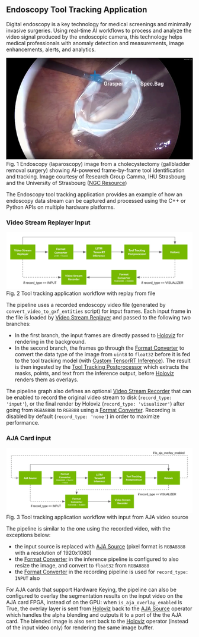## Endoscopy Tool Tracking Application

Digital endoscopy is a key technology for medical screenings and minimally invasive surgeries. Using real-time AI workflows to process and analyze the video signal produced by the endoscopic camera, this technology helps medical professionals with anomaly detection and measurements, image enhancements, alerts, and analytics.


![](../../images/app_endoscopy.png)<br>
Fig. 1 Endoscopy (laparoscopy) image from a cholecystectomy (gallbladder removal surgery) showing AI-powered frame-by-frame tool identification and tracking. Image courtesy of Research Group Camma, IHU Strasbourg and the University of Strasbourg ([NGC Resource](https://catalog.ngc.nvidia.com/orgs/nvidia/teams/clara-holoscan/resources/holoscan_endoscopy_sample_data))



The Endoscopy tool tracking application provides an example of how an endoscopy data stream can be captured and processed using the C++ or Python APIs on multiple hardware platforms.

### Video Stream Replayer Input
![](../../images/workflow_tool_tracking_replayer.png)<br>
Fig. 2 Tool tracking application workflow with replay from file


The pipeline uses a recorded endoscopy video file (generated by `convert_video_to_gxf_entities` script) for input frames. Each input frame in the file is loaded by [Video Stream Replayer](https://docs.nvidia.com/clara-holoscan/sdk-user-guide/holoscan_operators_extensions.html#operators) and passed to the following two branches:
- In the first branch, the input frames are directly passed to [Holoviz](https://docs.nvidia.com/clara-holoscan/sdk-user-guide/holoscan_operators_extensions.html#operators) for rendering in the background.
- In the second branch, the frames go through the [Format Converter](https://docs.nvidia.com/clara-holoscan/sdk-user-guide/holoscan_operators_extensions.html#operators) to convert the data type of the image from `uint8` to `float32` before it is fed to the tool tracking model (with [Custom TensorRT Inference](https://docs.nvidia.com/clara-holoscan/sdk-user-guide/holoscan_operators_extensions.html#operators)). The result is then ingested by the [Tool Tracking Postprocessor](https://docs.nvidia.com/clara-holoscan/sdk-user-guide/holoscan_operators_extensions.html#operators) which extracts the masks, points, and text from the inference output, before [Holoviz](https://docs.nvidia.com/clara-holoscan/sdk-user-guide/holoscan_operators_extensions.html#operators) renders them as overlays.

The pipeline graph also defines an optional [Video Stream Recorder](https://docs.nvidia.com/clara-holoscan/sdk-user-guide/holoscan_operators_extensions.html#stream-playback) that can be enabled to record the original video stream to disk (`record_type: 'input'`), or the final render by Holoviz (`record_type: 'visualizer'`) after going from `RGBA8888` to `RGB888` using a [Format Converter](https://docs.nvidia.com/clara-holoscan/sdk-user-guide/holoscan_operators_extensions.html#operators). Recording is disabled by default (`record_type: 'none'`) in order to maximize performance.


### AJA Card input

![](../../images/workflow_tool_tracking_aja.png)<br>
Fig. 3 Tool tracking application workflow with input from AJA video source

The pipeline is similar to the one using the recorded video, with the exceptions below:
- the input source is replaced with [AJA Source](https://docs.nvidia.com/clara-holoscan/sdk-user-guide/holoscan_operators_extensions.html#operators) (pixel format is `RGBA8888` with a resolution of 1920x1080)
- the [Format Converter](https://docs.nvidia.com/clara-holoscan/sdk-user-guide/holoscan_operators_extensions.html#operators) in the inference pipeline is configured to also resize the image, and convert to `float32` from `RGBA8888`
- the [Format Converter](https://docs.nvidia.com/clara-holoscan/sdk-user-guide/holoscan_operators_extensions.html#operators) in the recording pipeline is used for `record_type: INPUT` also

For AJA cards that support Hardware Keying, the pipeline can also be configured to overlay the segmentation results on the input video on the AJA card FPGA, instead of on the GPU: when `is_aja_overlay_enabled` is True, the overlay layer is sent from [Holoviz](https://docs.nvidia.com/clara-holoscan/sdk-user-guide/holoscan_operators_extensions.html#operators) back to the [AJA Source](https://docs.nvidia.com/clara-holoscan/sdk-user-guide/holoscan_operators_extensions.html#operators) operator which handles the alpha blending and outputs it to a port of the the AJA card. The blended image is also sent back to the [Holoviz](https://docs.nvidia.com/clara-holoscan/sdk-user-guide/holoscan_operators_extensions.html#operators) operator (instead of the input video only) for rendering the same image buffer.

